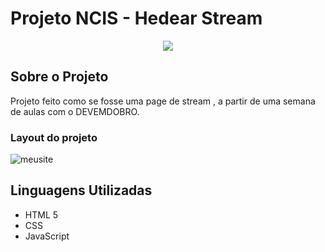 # Projeto NCIS - Hedear Stream

<p align="center">
<img src="http://img.shields.io/static/v1?label=STATUS&message=%20CONCLUIDO&color=GREEN&style=for-the-badge"/>
</p>


## Sobre o Projeto
Projeto feito como se fosse uma page de stream , a partir de uma semana de aulas com o DEVEMDOBRO.

### Layout do projeto 

![meusite](https://user-images.githubusercontent.com/97040972/213900336-2e8619b2-1705-4ba3-9fbb-7e2ca04c1e3e.JPG)

## Linguagens Utilizadas
* HTML 5
* CSS 
* JavaScript
